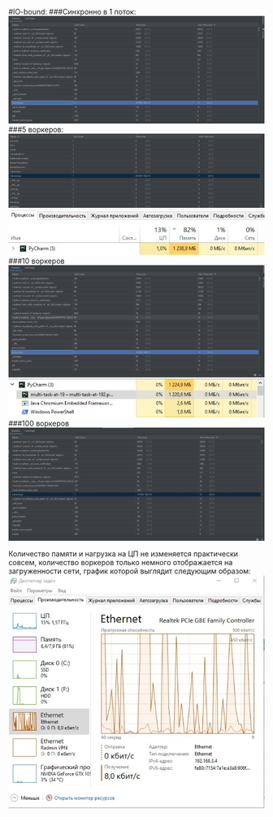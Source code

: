 #IO-bound:
###Синхронно в 1 поток:
![](sync.jpg)
###5 воркеров:
![](5.jpg)
![](m5.jpg)
###10 воркеров
![](10.jpg)
![](m10.jpg)
###100 воркеров
![](100.jpg)

Количество памяти и нагрузка на ЦП не изменяется практически совсем,
количество воркеров только немного отображается на загруженности сети, график которой выглядит следующим образом:
![](set.jpg)